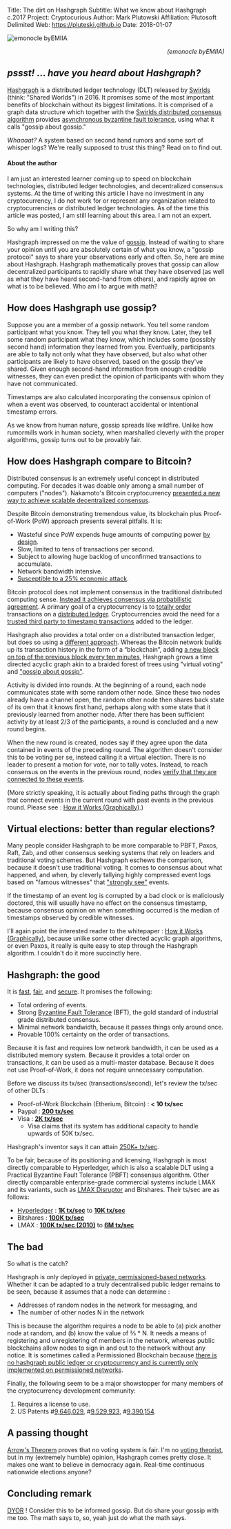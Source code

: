Title:  The dirt on Hashgraph
Subtitle:    What we know about Hashgraph c.2017
Project:     Cryptocurious
Author:      Mark Plutowski
Affiliation: Plutosoft Delimited
Web:         https://pluteski.github.io
Date:        2018-01-07


![emonocle byEMIIA](https://1.bp.blogspot.com/-DpZwufJmu_Y/Wh6lGuTNRmI/AAAAAAAABUU/0W2PLj5w-j4ql9RE8Otwk5DrB3UcgKOGQCLcBGAs/s1600/hashgraph%2B%25282%2529.gif)
<p style="text-align: right;"><em>(emonocle byEMIIA)</em></p>


## _pssst!_ ... _have you heard about Hashgraph?_
[Hashgraph](https://hashgraph.com) is a distributed ledger technology (DLT)
released by [Swirlds](http://www.swirlds.com/) (think: "Shared Worlds") in 2016.
It promises some of the most important benefits of blockchain without its biggest limitations.
It is comprised of a graph data structure which together with
the [Swirlds distributed consensus algorithm](http://www.swirlds.com/downloads/SWIRLDS-TR-2016-01.pdf)
provides [asynchronous byzantine fault tolerance](https://hashgraph.com/faq/#what-is-bft), using what it calls "gossip about gossip."

_Whaaaat?_  A system based on second hand rumors and some sort of whisper logs? We're really supposed to trust this thing?
Read on to find out.

#### About the author
I am just an interested learner coming up to speed on blockchain technologies, distributed ledger technologies,
and decentralized consensus systems.
At the time of writing this article I have no investment in any cryptocurrency, I do not work for or represent
any organization related to cryptocurrencies or distributed ledger technologies.
As of the time this article was posted, I am still learning about this area. I am not an expert.

So why am I writing this?

Hashgraph impressed on me the value of [gossip](https://hashgraph.com/faq/#how-does-it-work).
Instead of waiting to share your opinion until you are absolutely certain of what you know, a
"gossip protocol" says to share your observations early and often.
So, here are mine about Hashgraph.
Hashgraph mathematically proves that
gossip can allow decentralized participants to rapidly share what they
have observed (as well as what they have heard second-hand from others),
and rapidly agree on what is to be believed. Who am I to argue with math?

## How does Hashgraph use gossip?

Suppose you are a member of a gossip network.
You tell some random participant what you know.  They tell you what they know.
Later, they tell some random participant what they know, which includes some
(possibly second hand) information they learned from you.
Eventually, participants are able to tally not only what they have observed,
but also what other participants are likely to have observed, based
on the gossip they've shared.  Given enough second-hand information
from enough credible witnesses, they can even predict the opinion of
participants with whom they have not communicated.

Timestamps are also calculated incorporating the consensus opinion of
when a event was observed, to counteract accidental or intentional timestamp errors.

As we know from human nature, gossip spreads like wildfire.
Unlike how rumormills work in human society, when marshalled cleverly with the
proper algorithms, gossip turns out to be provably fair.


## How does Hashgraph compare to Bitcoin?
Distributed consensus is an extremely useful concept in distributed computing.
For decades it was doable only among a small number of computers ("nodes").
Nakamoto's Bitcoin cryptocurrency  [presented a new way to achieve scalable decentralized consensus](http://vukolic.com/iNetSec_2015.pdf).

Despite Bitcoin demonstrating tremendous value, its blockchain plus Proof-of-Work (PoW) approach
presents several pitfalls. It is:

* Wasteful since PoW expends huge amounts of computing power [by design](http://www.nasdaq.com/article/byzantine-fault-tolerance-the-key-for-blockchains-cm810058).
* Slow, limited to tens of transactions per second.
* Subject to allowing huge backlog of unconfirmed transactions to accumulate.
* Network bandwidth intensive.
* [Susceptible to a 25% economic attack](https://arxiv.org/abs/1311.0243).

Bitcoin protocol does not implement consensus
in the traditional distributed computing sense.
[Instead it achieves consensus via probabilistic agreement](http://vukolic.com/iNetSec_2015.pdf).
A primary goal of a cryptocurrency is to [totally order](http://mathworld.wolfram.com/TotallyOrderedSet.html) transactions
on a [distributed ledger](https://www.investopedia.com/terms/d/distributed-ledgers.asp).
Cryptocurrencies avoid the need for a [trusted third party to timestamp transactions](https://en.wikipedia.org/wiki/Cryptocurrency#Timestamping)
added to the ledger.

Hashgraph also provides a total order on a distributed transaction ledger,
but does so using a [different approach](https://steemit.com/steemit/@decryptson/hashgraph).
Whereas the Bitcoin network builds up its transaction history in the form of a “blockchain”,
adding [a new block on top of the previous block every ten minutes](https://bitcoinmagazine.com/articles/selfish-mining-a-25-attack-against-the-bitcoin-network-1383578440/),
Hashgraph grows a time directed acyclic graph akin to a braided forest of trees
using "virtual voting" and ["gossip about gossip"](https://hashgraph.com/faq/#how-does-it-work).

Activity is divided into rounds.  At the beginning of a round,
each node communicates state with some random other node.
Since these two nodes already have a channel open, the random other node then shares back
state of its own that it knows first hand, perhaps along with some state that
it previously learned from another node.
After there has been sufficient activity by
at least 2/3 of the participants, a round is concluded and a new round begins.

When the new round is created, nodes say if they agree
upon the data contained in events of the preceding round.
The algorithm doesn't consider this to be voting per se, instead calling it a virtual election.
There is no leader to present a motion for vote, nor to tally votes.
Instead, to reach consensus on the events in the previous round,
nodes [verify that they are connected to these events](https://medium.com/ibbc-io/hashgraph-for-dummies-90ddde3be9e2).

(More strictly speaking,
it is actually about finding paths through the graph that connect events in the current round with past events in the previous round.
Please see : [How it Works (Graphically)](http://www.swirlds.com/downloads/SWIRLDS-TR-2016-02.pdf).)

## Virtual elections: better than regular elections?
Many people consider Hashgraph to be more comparable to PBFT, Paxos, Raft, Zab,
and other consensus seeking systems that rely on leaders and
traditional voting schemes.
But Hashgraph eschews the comparison, because it doesn't use
traditional voting.
It comes to consensus about what happened, and when,
by cleverly tallying highly compressed event logs
based on "famous witnesses" that ["strongly see"](https://www.swirlds.com/downloads/SWIRLDS-TR-2016-02.pdf) events.

If the timestamp of an event log is corrupted by a bad clock or is maliciously doctored,
this will usually have no effect on the consensus timestamp, because consensus opinion on
when something occurred is the median of timestamps observed by credible witnesses.

I'll again point the interested reader to the whitepaper : [How it Works (Graphically)](http://www.swirlds.com/downloads/SWIRLDS-TR-2016-02.pdf),
because unlike some other directed acyclic graph algorithms, or even Paxos,
it really is quite easy to step through the Hashgraph algorithm.
I couldn't do it more succinctly here.


## Hashgraph: the good
It is [fast](https://hackernoon.com/demystifying-hashgraph-benefits-and-challenges-d605e5c0cee5),
[fair](https://hashgraph.com/faq/#what-is-fairness),
and [secure](https://hashgraph.com/faq/#preventing-sybil-attacks).
It promises the following:

* Total ordering of events.
* Strong [Byzantine Fault Tolerance](http://the-paper-trail.org/blog/barbara-liskovs-turing-award-and-byzantine-fault-tolerance/) (BFT),
the gold standard of industrial grade distributed consensus.
* Minimal network bandwidth, because it passes things only around once.
* Provable 100% certainty on the order of transactions.

Because it is fast and requires low network bandwidth, it can be used as a distributed memory system.
Because it provides a total order on transactions, it can be used as a multi-master database.
Because it does not use Proof-of-Work, it does not require unnecessary computation.

Before we discuss its tx/sec (transactions/second), let's review the tx/sec of other DLTs :

* Proof-of-Work Blockchain (Etherium, Bitcoin) : **< 10 tx/sec**
* Paypal : **[200 tx/sec](http://www.altcointoday.com/bitcoin-ethereum-vs-visa-paypal-transactions-per-second/)**
* Visa : **[2K tx/sec](https://mybroadband.co.za/news/security/190348-visanet-handling-100000-transactions-per-minute.html)**
    * Visa claims that its system has additional capacity to handle upwards of 50K tx/sec.

Hashgraph's inventor says it can attain [250K+ tx/sec](https://www.hiddenforcespod.com/leemon-baird-hashgraph-distributed-ledger-technology-blockchain/).

To be fair, because of its positioning and licensing, Hashgraph is most directly comparable to Hyperledger, which is
also a scalable DLT using a Practical Byzantine Fault Tolerance (PBFT) consensus algorithm.
Other directly comparable enterprise-grade commercial systems include
LMAX and its variants, such as [LMAX Disruptor](http://lmax-exchange.github.io/disruptor/)
and Bitshares.  Their ts/sec are as follows:

* [Hyperledger](https://www.hyperledger.org/about) : **[1K tx/sec](https://www.altoros.com/blog/hyperledgers-sawtooth-lake-aims-at-a-thousand-transactions-per-second/)** to **[10K tx/sec](https://medium.com/chain-cloud-company-blog/hyperledger-vs-corda-pt-1-3723c4fa5028)**
* Bitshares : **[100K tx/sec](https://bitshares.org/technology/industrial-performance-and-scalability/)**
* LMAX : **[100K tx/sec (2010)](https://qconsf.com/sf2010/sf2010/presentation/LMAX+-+How+to+do+over+100K+concurrent+transactions+per+second+at+less+than+1ms+latency.html)** to **[6M tx/sec](https://martinfowler.com/articles/lmax.html)**

## The bad
So what is the catch?

Hashgraph is only deployed in [private, permissioned-based networks](https://hackernoon.com/demystifying-hashgraph-benefits-and-challenges-d605e5c0cee5). Whether it can be adapted to a truly decentralised public ledger remains to be seen, because it assumes that a node can determine :

* Addresses of random nodes in the network for messaging, and
* The number of other nodes N in the network

This is because the algorithm requires a node to be able to (a) pick another node at random, and (b) know the value of ⅔ * N.  It needs a means of registering and unregistering of members in the network,
whereas public blockchains allow nodes to sign in and out to the network without any notice. It is sometimes called a Permissioned Blockchain because
[there is no hashgraph public ledger or cryptocurrency and is currently only implemented on permissioned networks](https://hashgraph.com/faq/#is-there-a-cryptocurrency).

Finally, the following seem to be a major showstopper for many members of the cryptocurrency development community:

1. Requires a license to use.
2. US Patents #[9,646,029](http://www.leemon.com/papers/2017b.pdf), #[9,529,923](http://www.leemon.com/papers/2016b4.pdf), #[9,390,154](http://www.leemon.com/papers/2016b3.pdf).


## A passing thought
[Arrow's Theorem](http://tech.mit.edu/V123/N8/8voting.8n.html) proves that no voting system is fair.
I'm no [voting theorist](https://www.princeton.edu/~cuff/voting/theory.html),
but in my (extremely humble) opinion, Hashgraph comes pretty close.
It makes one want to believe in democracy again. Real-time continuous nationwide elections anyone?



## Concluding remark
[DYOR](https://scontent.cdninstagram.com/t51.2885-15/s320x320/e35/25009793_144878492834781_2739446234354810880_n.jpg) !
Consider this to be informed gossip. But do share your gossip with me too. The math says to, so, yeah just do what the math says.


